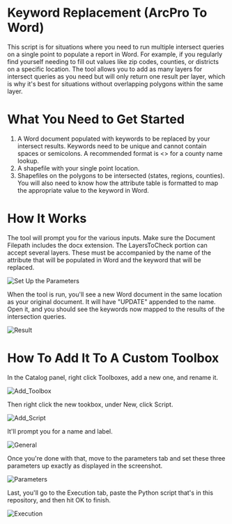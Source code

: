 # Keyword Replacement (ArcPro To Word)

This script is for situations where you need to run multiple intersect queries on a single point to populate a report in Word. For example, if you regularly find yourself needing to fill out values like zip codes, counties, or districts on a specific location. The tool allows you to add as many layers for intersect queries as you need but will only return one result per layer, which is why it's best for situations without overlapping polygons within the same layer.

# What You Need to Get Started

1. A Word document populated with keywords to be replaced by your intersect results. Keywords need to be unique and cannot contain spaces or semicolons. A recommended format is <<county>> for a county name lookup.
2. A shapefile with your single point location.
3. Shapefiles on the polygons to be intersected (states, regions, counties). You will also need to know how the attribute table is formatted to map the appropriate value to the keyword in Word.

# How It Works

The tool will prompt you for the various inputs. Make sure the Document Filepath includes the docx extension. The LayersToCheck portion can accept several layers. These must be accompanied by the name of the attribute that will be populated in Word and the keyword that will be replaced.

![Set Up the Parameters](https://github.com/lsbravo/Keyword-Replacement_ArcPro_To_Word/assets/121823541/675b6a65-94c7-4016-bebe-89b582d4924a)

When the tool is run, you'll see a new Word document in the same location as your original document. It will have "UPDATE" appended to the name. Open it, and you should see the keywords now mapped to the results of the intersection queries.

![Result](https://github.com/lsbravo/Keyword-Replacement_ArcPro_To_Word/assets/121823541/63dfaf35-81f2-483a-bcd4-74ca1c1e4cb5)

# How To Add It To A Custom Toolbox

In the Catalog panel, right click Toolboxes, add a new one, and rename it.

![Add_Toolbox](https://github.com/lsbravo/Keyword-Replacement_ArcPro_To_Word/assets/121823541/df9e78ea-62d0-4606-858b-ecef8e5e2d43)

Then right click the new tookbox, under New, click Script.

![Add_Script](https://github.com/lsbravo/Keyword-Replacement_ArcPro_To_Word/assets/121823541/b7c96683-452e-47b8-9b14-34befca789d6)

It'll prompt you for a name and label.

![General](https://github.com/lsbravo/Keyword-Replacement_ArcPro_To_Word/assets/121823541/890c4dbc-f845-4650-8394-4b2d11291c90)

Once you're done with that, move to the parameters tab and set these three parameters up exactly as displayed in the screenshot.

![Parameters](https://github.com/lsbravo/Keyword-Replacement_ArcPro_To_Word/assets/121823541/55cf35db-b314-40d1-8b42-706af98170e9)

Last, you'll go to the Execution tab, paste the Python script that's in this repository, and then hit OK to finish.

![Execution](https://github.com/lsbravo/Keyword-Replacement_ArcPro_To_Word/assets/121823541/9f76fa87-6a38-487c-b444-cf06b920565e)
